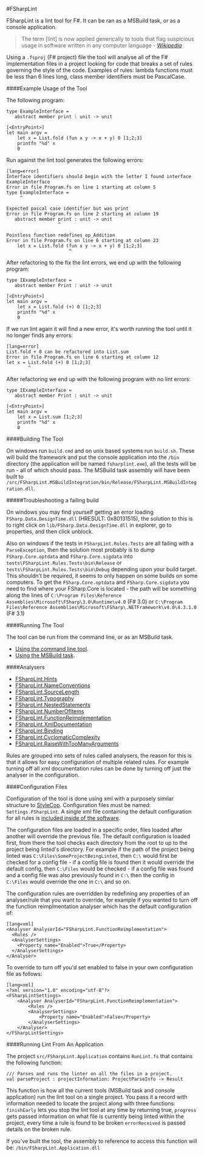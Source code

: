 #FSharpLint

FSharpLint is a lint tool for F#. It can be ran as a MSBuild task, or as a console application.

> The term [lint] is now applied generically to tools that flag suspicious usage in software written in any computer language - [_Wikipedia_](http://en.wikipedia.org/wiki/Lint_(software))

Using a `.fsproj` (F# project) file the tool will analyse all of the F# implementation files in a project looking for code that breaks a set of rules governing the style of the code. Examples of rules: lambda functions must be less than 6 lines long, class member identifiers must be PascalCase.

####Example Usage of the Tool

The following program:

    type ExampleInterface =
       abstract member print : unit -> unit

    [<EntryPoint>]
    let main argv = 
        let x = List.fold (fun x y -> x + y) 0 [1;2;3]
        printfn "%d" x
        0

Run against the lint tool generates the following errors:

	[lang=error]
    Interface identifiers should begin with the letter I found interface ExampleInterface
    Error in file Program.fs on line 1 starting at column 5
    type ExampleInterface =
         ^

    Expected pascal case identifier but was print
    Error in file Program.fs on line 2 starting at column 19
       abstract member print : unit -> unit
                       ^

    Pointless function redefines op_Addition
    Error in file Program.fs on line 6 starting at column 23
        let x = List.fold (fun x y -> x + y) 0 [1;2;3]
                           ^

After refactoring to the fix the lint errors, we end up with the following program:

    type IExampleInterface =
       abstract member Print : unit -> unit

    [<EntryPoint>]
    let main argv = 
        let x = List.fold (+) 0 [1;2;3]
        printfn "%d" x
        0

If we run lint again it will find a new error, it's worth running the tool until it no longer finds any errors:

	[lang=error]
    List.fold + 0 can be refactored into List.sum
    Error in file Program.fs on line 6 starting at column 12
    let x = List.fold (+) 0 [1;2;3]
            ^

After refactoring we end up with the following program with no lint errors:

    type IExampleInterface =
       abstract member Print : unit -> unit

    [<EntryPoint>]
    let main argv = 
        let x = List.sum [1;2;3]
        printfn "%d" x
        0

####Building The Tool

On windows run `build.cmd` and on unix based systems run `build.sh`. These will build the framework and put the console application into the `/bin` directory (the application will be named `fsharplint.exe`), all the tests will be run - all of which should pass. The MSBuild task assembly will have been built to `/src/FSharpLint.MSBuildIntegration/bin/Release/FSharpLint.MSBuildIntegration.dll`.

#####Troubleshooting a failing build

On windows you may find yourself getting an error loading `FSharp.Data.DesignTime.dll` (HRESULT: 0x80131515), the solution to this is to right click on `lib/FSharp.Data.DesignTime.dll` in explorer, go to properties, and then click unblock.

Also on windows if the tests in `FSharpLint.Rules.Tests` are all failing with a `ParseException`, then the solution most probably is to dump `FSharp.Core.optdata` and `FSharp.Core.sigdata` into `tests\FSharpLint.Rules.Tests\bin\Release` or `tests\FSharpLint.Rules.Tests\bin\Debug` depending upon your build target. This shouldn't be required, it seems to only happen on some builds on some computers. To get the `FSharp.Core.optdata` and `FSharp.Core.sigdata` you need to find where your FSharp.Core is located - the path will be something along the lines of `C:\Program Files\Reference Assemblies\Microsoft\FSharp\3.0\Runtime\v4.0` (F# 3.0) or `C:\Program Files\Reference Assemblies\Microsoft\FSharp\.NETFramework\v4.0\4.3.1.0` (F# 3.1)

####Running The Tool

The tool can be run from the command line, or as an MSBuild task. 

* [Using the command line tool](Console-Application.html).
* [Using the MSBuild task](MSBuild-Task.html).

####Analysers

* [FSharpLint.Hints](FSharpLint.Hints.html)
* [FSharpLint.NameConventions](FSharpLint.NameConventions.html)
* [FSharpLint.SourceLength](FSharpLint.SourceLength.html)
* [FSharpLint.Typography](FSharpLint.Typography.html)
* [FSharpLint.NestedStatements](FSharpLint.NestedStatements.html)
* [FSharpLint.NumberOfItems](FSharpLint.NumberOfItems.html)
* [FSharpLint.FunctionReimplementation](FSharpLint.FunctionReimplementation.html)
* [FSharpLint.XmlDocumentation](FSharpLint.XmlDocumentation.html)
* [FSharpLint.Binding](FSharpLint.Binding.html)
* [FSharpLint.CyclomaticComplexity](FSharpLint.CyclomaticComplexity.html)
* [FSharpLint.RaiseWithTooManyArguments](FSharpLint.RaiseWithTooManyArguments.html)

Rules are grouped into sets of rules called analysers, the reason for this is that it allows for easy configuration of multiple related rules. For example turning off all xml documentation rules can be done by turning off just the analyser in the configuration.

####Configuration Files

Configuration of the tool is done using xml with a purposely similar structure to [StyleCop](http://stylecop.codeplex.com/). Configuration files must be named: `Settings.FSharpLint`. A single xml file containing the default configuration for all rules is [included inside of the software](https://github.com/fsprojects/FSharpLint/blob/master/src/FSharpLint.Framework/DefaultConfiguration.FSharpLint).

The configuration files are loaded in a specific order, files loaded after another will override the previous file. The default configuration is loaded first, from there the tool checks each directory from the root to up to the project being linted's directory. For example if the path of the project being linted was `C:\Files\SomeProjectBeingLinted`, then `C:\` would first be checked for a config file - if a config file is found then it would override the default config, then `C:\Files` would be checked - if a config file was found and a config file was also previously found in `C:\` then the config in `C:\Files` would override the one in `C:\` and so on.

The configuration rules are overridden by redefining any properties of an analyser/rule that you want to override, for example if you wanted to turn off the function reimplmentation analyser which has the default configuration of:

	[lang=xml]
    <Analyser AnalyserId="FSharpLint.FunctionReimplementation">
      <Rules />
      <AnalyserSettings>
        <Property name="Enabled">True</Property>
      </AnalyserSettings>
    </Analyser>

To override to turn off you'd set enabled to false in your own configuration file as follows:

	[lang=xml]
    <?xml version="1.0" encoding="utf-8"?>
	<FSharpLintSettings>
		<Analyser AnalyserId="FSharpLint.FunctionReimplementation">
			<Rules />
			<AnalyserSettings>
				<Property name="Enabled">False</Property>
			</AnalyserSettings>
		</Analyser>
	</FSharpLintSettings>

####Running Lint From An Application

The project `src/FSharpLint.Application` contains `RunLint.fs` that contains the following function:

    /// Parses and runs the linter on all the files in a project.
    val parseProject : projectInformation: ProjectParseInfo -> Result

This function is how all the current tools (MSBuild task and console application) run the lint tool on a single project. You pass it a record with information needed to locate the project along with three functions: `finishEarly` lets you stop the lint tool at any time by returning true, `progress` gets passed information on what file is currently being linted within the project, every time a rule is found to be broken `errorReceived` is passed details on the broken rule.

If you've built the tool, the assembly to reference to access this function will be: `/bin/FSharpLint.Application.dll`